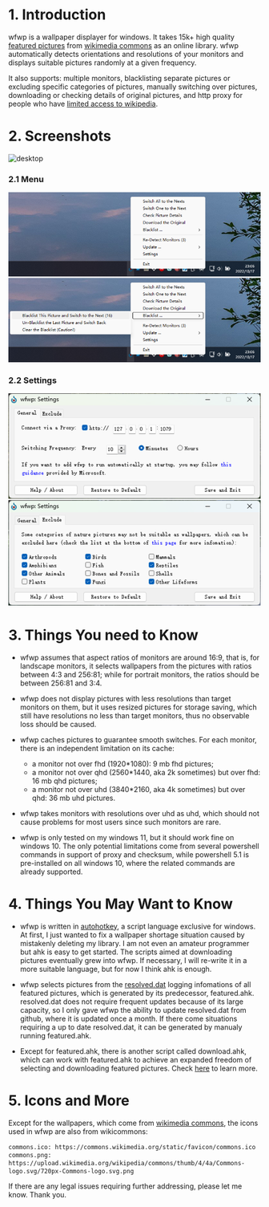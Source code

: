 # 1. Introduction

wfwp is a wallpaper displayer for windows. It takes 15k+ high quality [featured pictures](https://commons.wikimedia.org/wiki/Commons:Featured_pictures) from [wikimedia commons](https://commons.wikimedia.org/wiki/Main_Page) as an online library. wfwp automatically detects orientations and resolutions of your monitors and displays suitable pictures randomly at a given frequency.

It also supports: multiple monitors, blacklisting separate pictures or excluding specific categories of pictures, manually switching over pictures, downloading or checking details of original pictures, and http proxy for people who have [limited access to wikipedia](https://en.wikipedia.org/wiki/Censorship_of_Wikipedia).

# 2. Screenshots

![desktop](/screenshots/1.png)

### 2.1 Menu

![menu](/screenshots/2.png)![blacklist](/screenshots/3.png)

### 2.2 Settings

![general](/screenshots/4.png)![exclude](/screenshots/5.png)

# 3. Things You need to Know

- wfwp assumes that aspect ratios of monitors are around 16:9, that is, for landscape monitors, it selects wallpapers from the pictures with ratios between 4:3 and 256:81; while for portrait monitors, the ratios should be between 256:81 and 3:4.

- wfwp does not display pictures with less resolutions than target monitors on them, but it uses resized pictures for storage saving, which still have resolutions no less than target monitors, thus no observable loss should be caused.

- wfwp caches pictures to guarantee smooth switches. For each monitor, there is an independent limitation on its cache:
  - a monitor not over fhd (1920*1080): 9 mb fhd pictures;
  - a monitor not over qhd (2560*1440, aka 2k sometimes) but over fhd: 16 mb qhd pictures;
  - a monitor not over uhd (3840*2160, aka 4k sometimes) but over qhd: 36 mb uhd pictures.

- wfwp takes monitors with resolutions over uhd as uhd, which should not cause problems for most users since such monitors are rare.

- wfwp is only tested on my windows 11, but it should work fine on windows 10. The only potential limitations come from several powershell commands in support of proxy and checksum, while powershell 5.1 is pre-installed on all windows 10, where the related commands are already supported.

# 4. Things You May Want to Know

- wfwp is written in [autohotkey](https://www.autohotkey.com/), a script language exclusive for windows. At first, I just wanted to fix a wallpaper shortage situation caused by mistakenly deleting my library. I am not even an amateur programmer but ahk is easy to get started. The scripts aimed at downloading pictures eventually grew into wfwp. If necessary, I will re-write it in a more suitable language, but for now I think ahk is enough.

- wfwp selects pictures from the [resolved.dat](https://raw.githubusercontent.com/fjn308/wfwp/main/upload/resolved.dat) logging infomations of all featured pictures, which is generated by its predecessor, featured.ahk. resolved.dat does not require frequent updates because of its large capacity, so I only gave wfwp the ability to update resolved.dat from github, where it is updated once a month. If there come situations requiring a up to date resolved.dat, it can be generated by manualy running featured.ahk.

- Except for featured.ahk, there is another script called download.ahk, which can work with featured.ahk to achieve an expanded freedom of selecting and downloading featured pictures. Check [here](https://github.com/fjn308/wfwp/tree/main/scripts) to learn more.

# 5. Icons and More

Except for the wallpapers, which come from [wikimedia commons](https://commons.wikimedia.org/wiki/Main_Page), the icons used in wfwp are also from wikicommons:

```
commons.ico: https://commons.wikimedia.org/static/favicon/commons.ico
commons.png: https://upload.wikimedia.org/wikipedia/commons/thumb/4/4a/Commons-logo.svg/720px-Commons-logo.svg.png
```

If there are any legal issues requiring further addressing, please let me know. Thank you.
